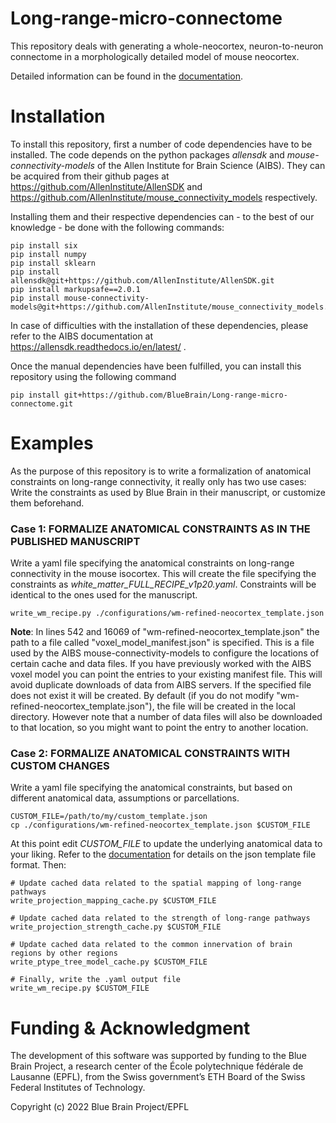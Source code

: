 # Long-range-micro-connectome

This repository deals with generating a whole-neocortex, neuron-to-neuron connectome in a morphologically detailed model of mouse neocortex.

Detailed information can be found in the [documentation](DOCUMENTATION.pdf).

# Installation

To install this repository, first a number of code dependencies have to be installed. The code depends on the python packages _allensdk_ and _mouse-connectivity-models_ of the Allen Institute for Brain Science (AIBS). They can be acquired from their github pages at https://github.com/AllenInstitute/AllenSDK and https://github.com/AllenInstitute/mouse_connectivity_models respectively. 

Installing them and their respective dependencies can - to the best of our knowledge - be done with the following commands:
```
pip install six
pip install numpy
pip install sklearn
pip install allensdk@git+https://github.com/AllenInstitute/AllenSDK.git
pip install markupsafe==2.0.1
pip install mouse-connectivity-models@git+https://github.com/AllenInstitute/mouse_connectivity_models.git
```

In case of difficulties with the installation of these dependencies, please refer to the AIBS documentation at https://allensdk.readthedocs.io/en/latest/ .

Once the manual dependencies have been fulfilled, you can install this repository using the following command

```
pip install git+https://github.com/BlueBrain/Long-range-micro-connectome.git
```

# Examples
As the purpose of this repository is to write a formalization of anatomical constraints on long-range connectivity, it really only has two use cases: Write the constraints as used by Blue Brain in their manuscript, or customize them beforehand.
### Case 1: FORMALIZE ANATOMICAL CONSTRAINTS AS IN THE PUBLISHED MANUSCRIPT
Write a yaml file specifying the anatomical constraints on long-range connectivity in the mouse isocortex.
This will create the file specifying the constraints as _white_matter_FULL_RECIPE_v1p20.yaml_.
Constraints will be identical to the ones used for the manuscript.
```
write_wm_recipe.py ./configurations/wm-refined-neocortex_template.json
```
__Note__: In lines 542 and 16069 of "wm-refined-neocortex_template.json" the path to a file called "voxel_model_manifest.json" is specified. This is a file used by the AIBS mouse-connectivity-models to configure the locations of certain cache and data files. If you have previously worked with the AIBS voxel model you can point the entries to your existing manifest file. This will avoid duplicate downloads of data from AIBS servers. If the specified file does not exist it will be created. By default (if you do not modify "wm-refined-neocortex_template.json"), the file will be created in the local directory. However note that a number of data files will also be downloaded to that location, so you might want to point the entry to another location. 

### Case 2: FORMALIZE ANATOMICAL CONSTRAINTS WITH CUSTOM CHANGES
Write a yaml file specifying the anatomical constraints, but based on different anatomical data, assumptions or parcellations.
```
CUSTOM_FILE=/path/to/my/custom_template.json
cp ./configurations/wm-refined-neocortex_template.json $CUSTOM_FILE
```
At this point edit _CUSTOM_FILE_ to update the underlying anatomical data to your liking. Refer to the [documentation](DOCUMENTATION.pdf) for details on the json template file format. Then:
```
# Update cached data related to the spatial mapping of long-range pathways
write_projection_mapping_cache.py $CUSTOM_FILE  

# Update cached data related to the strength of long-range pathways
write_projection_strength_cache.py $CUSTOM_FILE  

# Update cached data related to the common innervation of brain regions by other regions
write_ptype_tree_model_cache.py $CUSTOM_FILE 

# Finally, write the .yaml output file
write_wm_recipe.py $CUSTOM_FILE  
```

# Funding & Acknowledgment

The development of this software was supported by funding to the Blue Brain Project, a research center of the École polytechnique fédérale de Lausanne (EPFL), from the Swiss government’s ETH Board of the Swiss Federal Institutes of Technology.

Copyright (c) 2022 Blue Brain Project/EPFL

